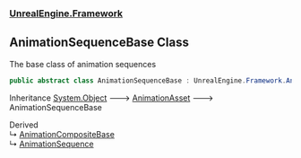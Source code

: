### [UnrealEngine.Framework](./UnrealEngine-Framework.md 'UnrealEngine.Framework')
## AnimationSequenceBase Class
The base class of animation sequences  
```csharp
public abstract class AnimationSequenceBase : UnrealEngine.Framework.AnimationAsset
```
Inheritance [System.Object](https://docs.microsoft.com/en-us/dotnet/api/System.Object 'System.Object') &#129106; [AnimationAsset](./AnimationAsset.md 'UnrealEngine.Framework.AnimationAsset') &#129106; AnimationSequenceBase  

Derived  
&#8627; [AnimationCompositeBase](./AnimationCompositeBase.md 'UnrealEngine.Framework.AnimationCompositeBase')  
&#8627; [AnimationSequence](./AnimationSequence.md 'UnrealEngine.Framework.AnimationSequence')  
